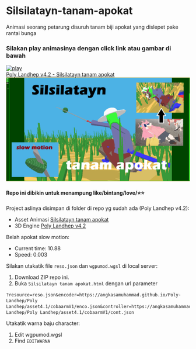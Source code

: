 
# Silsilatayn-tanam-apokat
Animasi seorang petarung disuruh tanam biji apokat yang dislepet pake rantai bunga  
  
  
### Silakan play animasinya dengan click link atau gambar di bawah  

[
![play](https://uxwing.com/wp-content/themes/uxwing/download/video-photography-multimedia/play-button-green-icon.png)  
Poly Landhep v4.2 - Silsilatayn tanam apokat  
![gambar utama1](https://raw.githubusercontent.com/AngkasaMuhammad/Poly-Landhep/refs/heads/main/Poly%20Landhep/asset4.1/cobaarmV1/Silsilatayn%20tanam%20apokat.png)  
](https://angkasamuhammad.github.io/Silsilatayn-tanam-apokat/Silsilatayn%20tanam%20apokat.html?resource=reso.json&encoder=https://angkasamuhammad.github.io/Poly-Landhep/Poly%20Landhep/asset4.1/cobaarmV1/enco.json&controller=https://angkasamuhammad.github.io/Poly-Landhep/Poly%20Landhep/asset4.1/cobaarmV1/cont.json)  
  
#### Repo ini dibikin untuk menampung like/bintang/love/⭐⭐  
Project aslinya disimpan di folder di repo yg sudah ada (Poly Landhep v4.2):
- Asset Animasi [Silsilatayn tanam apokat](https://github.com/AngkasaMuhammad/Poly-Landhep/tree/main/Poly%20Landhep/asset4.1/cobaarmV1)  
- 3D Engine [Poly Landhep v4.2](https://github.com/AngkasaMuhammad/Poly-Landhep/tree/main)  
  
  
Belah apokat slow motion:  
- Current time: 10.88
- Speed: 0.003
  

  
Silakan utakatik file ```reso.json``` dan ```wgpumod.wgsl``` di local server:
1. Download ZIP repo ini.
2. Buka ```Silsilatayn tanam apokat.html``` dengan url parameter
```url
?resource=reso.json&encoder=https://angkasamuhammad.github.io/Poly-Landhep/Poly Landhep/asset4.1/cobaarmV1/enco.json&controller=https://angkasamuhammad.github.io/Poly-Landhep/Poly Landhep/asset4.1/cobaarmV1/cont.json
```

Utakatik warna baju character:
1. Edit wgpumod.wgsl
2. Find ```EDITWARNA```
